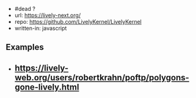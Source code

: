 - #dead ?
- url: https://lively-next.org/
- repo: https://github.com/LivelyKernel/LivelyKernel
- written-in: javascript

## Examples

- https://lively-web.org/users/robertkrahn/poftp/polygons-gone-lively.html
  - 